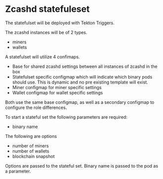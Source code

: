 # Zcashd statefuleset

The statefulset will be deployed with Tekton Triggers.

The zcashd instances will be of 2 types.
- miners
- wallets

A statefulset will utilize 4 confimaps.
- Base for shared zcashd settings between all instances of zcashd in the box
- Statefulset specific configmap which will indicate which binary pods should use. This is dynamic and no pre existing template will exist.
- Miner configmap for miner specific settings
- Wallet configmap for wallet specific settings

Both use the same base configmap, as well as a secondary configmap to configure the role differences.

To start a stateful set the following parameters are required:
- binary name

The following are options
- number of miners
- number of wallets
- blockchain snapshot

Options are passed to the stateful set.
Binary name is passed to the pod as a parameter.